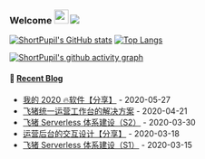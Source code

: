 ### Welcome <img src="https://media.giphy.com/media/hvRJCLFzcasrR4ia7z/giphy.gif" width="25px"> ![](https://visitor-badge.glitch.me/badge?page_id=ShortPupil)

[![ShortPupil's GitHub stats](https://github-readme-stats.vercel.app/api?username=ShortPupil&hide=contribs,prs&show_icons=true&theme=graywhite&include_all_commits=true)](https://github.com/anuraghazra/github-readme-stats)
[![Top Langs](https://github-readme-stats.vercel.app/api/top-langs/?username=ShortPupil&layout=compact&theme=graywhite)](https://github.com/anuraghazra/github-readme-stats)

[![ShortPupil's github activity graph](https://activity-graph.herokuapp.com/graph?username=ShortPupil&theme=github)](https://github.com/ashutosh00710/github-readme-activity-graph)

#### 🎣 <a href="https://ShortPupil.github.io/" target="_blank">Recent Blog</a>
<!-- blog starts -->
* <a href=https://tw93.github.io/2020-05-27/good-app.html target='_blank'>我的 2020 🔥软件【分享】</a> - 2020-05-27
* <a href=https://tw93.github.io/2020-04-21/one.html target='_blank'>飞猪统一运营工作台的解决方案</a> - 2020-04-21
* <a href=https://tw93.github.io/2020-03-30/serverless-two.html target='_blank'>飞猪 Serverless 体系建设（S2）</a> - 2020-03-30
* <a href=https://tw93.github.io/2020-03-18/how-to-do-design.html target='_blank'>运营后台的交互设计【分享】</a> - 2020-03-18
* <a href=https://tw93.github.io/2020-03-15/serverless-one.html target='_blank'>飞猪 Serverless 体系建设（S1）</a> - 2020-03-15
<!-- blog ends -->
